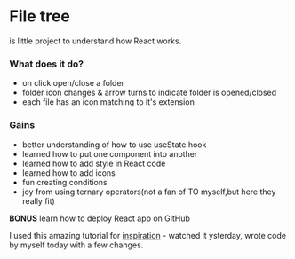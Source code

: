 # File tree

is little project to understand how React works.

### What does it do?

- on click open/close a folder
- folder icon changes & arrow turns to indicate folder is opened/closed
- each file has an icon matching to it's extension

### Gains

- better understanding of how to use useState hook
- learned how to put one component into another
- learned how to add style in React code
- learned how to add icons
- fun creating conditions
- joy from using ternary operators(not a fan of TO myself,but here they really fit)

**BONUS** learn how to deploy React app on GitHub

I used this amazing tutorial for [inspiration](https://www.youtube.com/watch?v=fQ1OA9Wyf2U&t=1s) - watched it ysterday, wrote code by myself today with a few changes.
